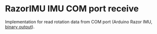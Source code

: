 ﻿# RazorIMU IMU COM port receive
Implementation for read rotation data from COM port (Arduino Razor IMU, [binary output](https://github.com/r57zone/VR-tracking-apps/tree/master/Razor_AHRS_Arduino_firmware/Arduino/Razor_AHRS/Binary%20output)).
